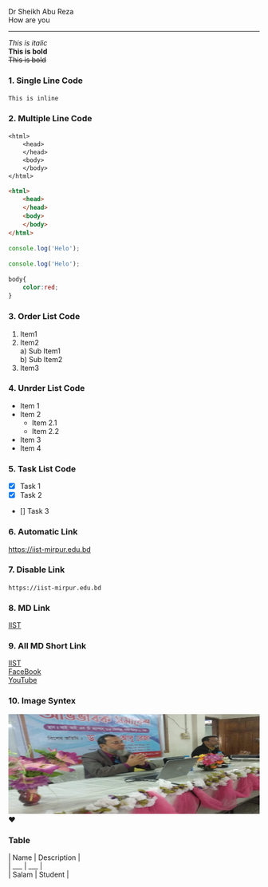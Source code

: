 <!-- readme file -->
Dr Sheikh Abu Reza  
How are you
___
_This is italic_  
__This is bold__  
~~This is bold~~  
### 1. Single Line Code
``This is inline``  
### 2. Multiple Line Code
```
<html>
    <head>
    </head>
    <body>
    </body>
</html>
```  
```html
<html>
    <head>
    </head>
    <body>
    </body>
</html>
```

```js
console.log('Helo');
```
```js
console.log('Helo');
```
```css
body{
    color:red;
}
```  
### 3. Order List Code
1. Item1
2. Item2  
        a) Sub Item1  
        b) Sub Item2
3. Item3  
### 4. Unrder List Code  
- Item 1  
- Item 2
    - Item 2.1
    - Item 2.2
- Item 3 
- Item 4 
 ### 5. Task List Code  
 - [x] Task 1
 - [x] Task 2
 - [] Task 3

### 6. Automatic Link  
https://iist-mirpur.edu.bd   

### 7. Disable Link  
`https://iist-mirpur.edu.bd`  

### 8. MD Link  
[IIST](https://iist-mirpur.edu.bd)  

### 9. All MD Short Link   
[IIST](web)  
[FaceBook](fb)  
[YouTube](yt)  

### 10. Image Syntex  
<!-- ![alt text](image)     -->
<!-- ![Profile Image](./RezaMeet.jpg)   -->  
<img src="./RezaMeet.jpg" width="100%" height="200" title="Profile Image"/>
❤️  

### Table  

| Name | Description |  
| ___ | ___ |   
| Salam | Student | 


<!-- All Link Here -->  
[web]:(https://iist-mirpur.edu.bd)
[fb]:(https://fb.com/iistofficial)
[yt]:(https://youtube.com/)

